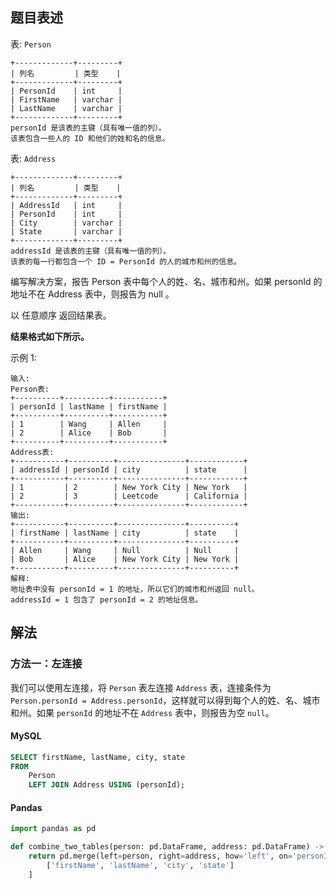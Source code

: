 ## 题目表述
表: `Person`

```
+-------------+---------+
| 列名         | 类型    |
+-------------+---------+
| PersonId    | int     |
| FirstName   | varchar |
| LastName    | varchar |
+-------------+---------+
personId 是该表的主键（具有唯一值的列）。
该表包含一些人的 ID 和他们的姓和名的信息。
```

表: `Address`

```
+-------------+---------+
| 列名         | 类型    |
+-------------+---------+
| AddressId   | int     |
| PersonId    | int     |
| City        | varchar |
| State       | varchar |
+-------------+---------+
addressId 是该表的主键（具有唯一值的列）。
该表的每一行都包含一个 ID = PersonId 的人的城市和州的信息。
```

编写解决方案，报告 Person 表中每个人的姓、名、城市和州。如果 personId 的地址不在 Address 表中，则报告为 null 。

以 任意顺序 返回结果表。

**结果格式如下所示。**

示例 1:
```
输入: 
Person表:
+----------+----------+-----------+
| personId | lastName | firstName |
+----------+----------+-----------+
| 1        | Wang     | Allen     |
| 2        | Alice    | Bob       |
+----------+----------+-----------+
Address表:
+-----------+----------+---------------+------------+
| addressId | personId | city          | state      |
+-----------+----------+---------------+------------+
| 1         | 2        | New York City | New York   |
| 2         | 3        | Leetcode      | California |
+-----------+----------+---------------+------------+
输出: 
+-----------+----------+---------------+----------+
| firstName | lastName | city          | state    |
+-----------+----------+---------------+----------+
| Allen     | Wang     | Null          | Null     |
| Bob       | Alice    | New York City | New York |
+-----------+----------+---------------+----------+
解释: 
地址表中没有 personId = 1 的地址，所以它们的城市和州返回 null。
addressId = 1 包含了 personId = 2 的地址信息。
```

## 解法

### 方法一：左连接
我们可以使用左连接，将 `Person` 表左连接 `Address` 表，连接条件为 `Person.personId = Address.personId`，这样就可以得到每个人的姓、名、城市和州。如果 `personId` 的地址不在 `Address` 表中，则报告为空 `null`。

#### MySQL

```sql
SELECT firstName, lastName, city, state
FROM
    Person
    LEFT JOIN Address USING (personId);
```

#### Pandas

```python
import pandas as pd

def combine_two_tables(person: pd.DataFrame, address: pd.DataFrame) -> pd.DataFrame:
    return pd.merge(left=person, right=address, how='left', on='personId')[
        ['firstName', 'lastName', 'city', 'state']
    ]
```

